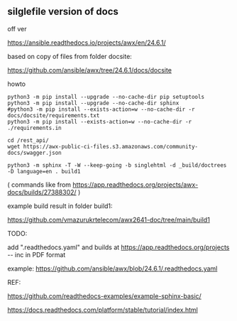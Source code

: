 ## silglefile version of docs


off ver


https://ansible.readthedocs.io/projects/awx/en/24.6.1/


based on copy of files from folder docsite:

https://github.com/ansible/awx/tree/24.6.1/docs/docsite 


howto 

```
python3 -m pip install --upgrade --no-cache-dir pip setuptools
python3 -m pip install --upgrade --no-cache-dir sphinx
#python3 -m pip install --exists-action=w --no-cache-dir -r docs/docsite/requirements.txt
python3 -m pip install --exists-action=w --no-cache-dir -r ./requirements.in

cd /rest_api/
wget https://awx-public-ci-files.s3.amazonaws.com/community-docs/swagger.json

python3 -m sphinx -T -W --keep-going -b singlehtml -d _build/doctrees -D language=en . build1
```

( commands like from  https://app.readthedocs.org/projects/awx-docs/builds/27388302/ )


example build result in folder build1:

https://github.com/vmazurukrtelecom/awx2641-doc/tree/main/build1


TODO:

add ".readthedocs.yaml" and builds at https://app.readthedocs.org/projects -- inc in PDF format

example:
https://github.com/ansible/awx/blob/24.6.1/.readthedocs.yaml

REF:

https://github.com/readthedocs-examples/example-sphinx-basic/

https://docs.readthedocs.com/platform/stable/tutorial/index.html
